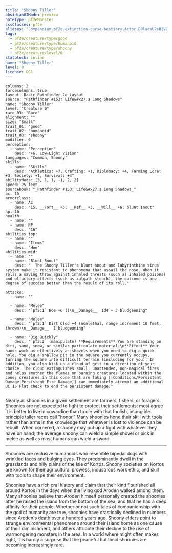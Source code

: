 ```yaml
---
title: "Shoony Tiller"
obsidianUIMode: preview
noteType: pf2eMonster
cssClasses: pf2e
aliases: "Compendium.pf2e.extinction-curse-bestiary.Actor.D0laesU2eB1VOZTX" 
tags:
  - pf2e/creature/type/good
  - pf2e/creature/type/humanoid
  - pf2e/creature/type/shoony
  - pf2e/creature/level/0
statblock: inline
name: "Shoony Tiller"
level: 0
license: OGL
---
```


```statblock
columns: 2
forcecolumns: true
layout: Basic Pathfinder 2e Layout
source: "Pathfinder #153: Life&#x27;s Long Shadows"
name: "Shoony Tiller"
level: "Creature 0"
rare_03: "Rare"
alignment: ""
size: "Small"
trait_01: "good"
trait_02: "humanoid"
trait_03: "shoony"
modifier: 6
perception:
  - name: "Perception"
    desc: "+6; Low-Light Vision"
languages: "Common, Shoony"
skills:
  - name: "Skills"
    desc: "Athletics: +7, Crafting: +1, Diplomacy: +4, Farming Lore: +3, Society: +1, Survival: +4"
abilityMods: [3, 1, 1, -1, 2, 2]
speed: 25 feet
sourcebook: "_Pathfinder #153: Life&#x27;s Long Shadows_"
ac: 15
armorclass:
  - name: AC
    desc: "15; __Fort__ +5, __Ref__ +3, __Will__ +6; blunt snout"
hp: 16
health:
  - name: ""
  - name: HP
    desc: "16"
abilities_top:
  - name: ""
  - name: "Items"
    desc: "Hoe"
abilities_mid:
  - name: ""
  - name: "Blunt Snout"
    desc: "  The Shoony Tiller's blunt snout and labyrinthine sinus system make it resistant to phenomena that assail the nose. When it rolls a saving throw against inhaled threats (such as inhaled poisons) and olfactory effects (such as xulgath stench), the outcome is one degree of success better than the result of its roll."

attacks:
  - name: ""

  - name: "Melee"
    desc: "`pf2:1` Hoe +6 ()\n__Damage__  1d4 + 3 bludgeoning"

  - name: "Melee"
    desc: "`pf2:1` Dirt Clod +4 (nonlethal, range increment 10 feet, thrown)\n__Damage__  1 bludgeoning"

  - name: "Dig Quickly"
    desc: "`pf2:2` (manipulate) **Requirements** You are standing on dirt, sand, snow, or similar particulate material.\n**Effect** Your hands work as effectively as shovels when you need to dig a quick hole. You dig a shallow pit in the square you currently occupy, turning the square into difficult terrain (including for you). In addition, you also kick up a cloud of grit in a direction of your choice. The cloud extinguishes small, unattended, non-magical fires and helps smother the flames on burning creatures located within the cone; creatures in this cone that are taking [[Conditions/Persistent Damage|Persistent Fire Damage]] can immediately attempt an additional DC 15 Flat check to end the persistent damage."
 
```



Nearly all shoonies in a given settlement are farmers, fishers, or foragers. Shoonies are not expected to fight to protect their settlements; most agree it is better to live in cowardice than to die with that foolish, intangible principle taller races call "honor." Many shoonies hone their skill with tools rather than arms in the knowledge that whatever is lost to violence can be rebuilt. When cornered, a shoony may put up a fight with whatever they have on hand; the average shoony can wield a simple shovel or pick in melee as well as most humans can wield a sword.

* * *

Shoonies are reclusive humanoids who resemble bipedal dogs with wrinkled faces and bulging eyes. They predominantly dwell in the grasslands and hilly plains of the Isle of Kortos. Shoony societies on Kortos are known for their agricultural prowess, industrious work ethic, and skill with tools to shape their environment.

Shoonies have a rich oral history and claim that their kind flourished all around Kortos in the days when the living god Aroden walked among them. Many shoonies believe that Aroden himself personally created the shoonies after he raised the island from the bottom of the sea, and that he had a deep affinity for their people. Whether or not such tales of companionship with the god of humanity are true, shoonies have drastically declined in numbers since Aroden's death over a hundred years ago. Shoony elders point to strange environmental phenomena around their island home as one cause of their diminishment, and others attribute their decline to the rise of warmongering monsters in the area. In a world where might often makes right, it is hardly a surprise that the peaceful but timid shoonies are becoming increasingly rare.
